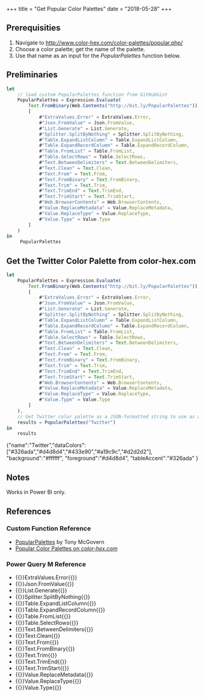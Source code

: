 +++
title = "Get Popular Color Palettes"
date = "2018-05-28"
+++

## Prerequisities
1. Navigate to http://www.color-hex.com/color-palettes/popular.php/
2. Choose a color palette; get the name of the palette.
3. Use that name as an input for the _PopularPalettes_ function below.

## Preliminaries
```javascript
let
    // load custom PopularPalettes function from GitHubGist
    PopularPalettes = Expression.Evaluate(
        Text.FromBinary(Web.Contents("http://bit.ly/PopularPalettes")),
        [
            #"ExtraValues.Error" = ExtraValues.Error,
            #"Json.FromValue" = Json.FromValue,
            #"List.Generate" = List.Generate,
            #"Splitter.SplitByNothing" = Splitter.SplitByNothing,
            #"Table.ExpandListColumn" = Table.ExpandListColumn,
            #"Table.ExpandRecordColumn" = Table.ExpandRecordColumn,
            #"Table.FromList" = Table.FromList,
            #"Table.SelectRows" = Table.SelectRows,
            #"Text.BetweenDelimiters" = Text.BetweenDelimiters,
            #"Text.Clean" = Text.Clean,
            #"Text.From" = Text.From,
            #"Text.FromBinary" = Text.FromBinary,
            #"Text.Trim" = Text.Trim,
            #"Text.TrimEnd" = Text.TrimEnd,
            #"Text.TrimStart" = Text.TrimStart,
            #"Web.BrowserContents" = Web.BrowserContents,
            #"Value.ReplaceMetadata" = Value.ReplaceMetadata,
            #"Value.ReplaceType" = Value.ReplaceType,
            #"Value.Type" = Value.Type
        ]
    )
in
     PopularPalettes
```

## Get the Twitter Color Palette from color-hex.com
```javascript
let
    PopularPalettes = Expression.Evaluate(
        Text.FromBinary(Web.Contents("http://bit.ly/PopularPalettes")),
        [
            #"ExtraValues.Error" = ExtraValues.Error,
            #"Json.FromValue" = Json.FromValue,
            #"List.Generate" = List.Generate,
            #"Splitter.SplitByNothing" = Splitter.SplitByNothing,
            #"Table.ExpandListColumn" = Table.ExpandListColumn,
            #"Table.ExpandRecordColumn" = Table.ExpandRecordColumn,
            #"Table.FromList" = Table.FromList,
            #"Table.SelectRows" = Table.SelectRows,
            #"Text.BetweenDelimiters" = Text.BetweenDelimiters,
            #"Text.Clean" = Text.Clean,
            #"Text.From" = Text.From,
            #"Text.FromBinary" = Text.FromBinary,
            #"Text.Trim" = Text.Trim,
            #"Text.TrimEnd" = Text.TrimEnd,
            #"Text.TrimStart" = Text.TrimStart,
            #"Web.BrowserContents" = Web.BrowserContents,
            #"Value.ReplaceMetadata" = Value.ReplaceMetadata,
            #"Value.ReplaceType" = Value.ReplaceType,
            #"Value.Type" = Value.Type
        ]
    ),
    // Get Twitter color palette as a JSON-formatted string to use as a Report Theme in Power BI
    results = PopularPalettes("Twitter")
in
    results
```
{&#34;name&#34;:&#34;Twitter&#34;,&#34;dataColors&#34;:
  [&#34;#326ada&#34;,&#34;#d4d8d4&#34;,&#34;#433e90&#34;,&#34;#a19c9c&#34;,&#34;#d2d2d2&#34;],
  &#34;background&#34;:&#34;#ffffff&#34;,
  &#34;foreground&#34;:&#34;#d4d8d4&#34;,
  &#34;tableAccent&#34;:&#34;#326ada&#34;
}

## Notes
Works in Power BI only.

## References
### Custom Function Reference
+ [PopularPalettes](https://gist.github.com/tonmcg/93d56132f8a25b51f83eac751610d8e8) by Tony McGovern
+ [Popular Color Palettes on _color-hex.com_](http://www.color-hex.com/color-palettes/popular.php/)

### Power Query M Reference
+ {{<urls function="extravalues-error">}}ExtraValues.Error{{</urls>}}
+ {{<urls function="json-fromvalue">}}Json.FromValue{{</urls>}}
+ {{<urls function="list-generate">}}List.Generate{{</urls>}}
+ {{<urls function="splitter-splitbynothing">}}Splitter.SplitByNothing{{</urls>}}
+ {{<urls function="table-expandlistcolumn">}}Table.ExpandListColumn{{</urls>}}
+ {{<urls function="table-expandrecordcolumn">}}Table.ExpandRecordColumn{{</urls>}}
+ {{<urls function="table-fromlist">}}Table.FromList{{</urls>}}
+ {{<urls function="table-selectrows">}}Table.SelectRows{{</urls>}}
+ {{<urls function="text-betweendelimiters">}}Text.BetweenDelimiters{{</urls>}}
+ {{<urls function="text-clean">}}Text.Clean{{</urls>}}
+ {{<urls function="text-from">}}Text.From{{</urls>}}
+ {{<urls function="text-frombinary">}}Text.FromBinary{{</urls>}}
+ {{<urls function="text-trim">}}Text.Trim{{</urls>}}
+ {{<urls function="text-trimend">}}Text.TrimEnd{{</urls>}}
+ {{<urls function="text-trimstart">}}Text.TrimStart{{</urls>}}
+ {{<urls function="value-replacemetadata">}}Value.ReplaceMetadata{{</urls>}}
+ {{<urls function="value-replacetype">}}Value.ReplaceType{{</urls>}}
+ {{<urls function="value-type">}}Value.Type{{</urls>}}